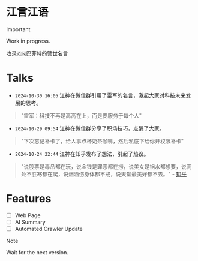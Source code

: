 # 江言江语

> [!IMPORTANT]
> Work in progress.

收录🇨🇳巴菲特的警世名言

# Talks
- `2024-10-30 16:05` 江神在微信群引用了雷军的名言，激起大家对科技未来发展的思考。
> "雷军：科技不再是高高在上，而是要服务于每个人"

- `2024-10-29 09:54` 江神在微信群分享了职场技巧，点醒了大家。
> "下次忘记补卡了，给人事点杯奶茶咖啡，然后私底下给你开权限补卡"

- `2024-10-24 22:44` 江神在知乎发布了想法，引起了热议。
> "说股票是毒品都在玩，说金钱是罪恶都在捞，说美女是祸水都想要，说高处不胜寒都在爬，说烟酒伤身体都不戒，说天堂最美好都不去。" - [知乎](https://www.zhihu.com/people/god-jiang)

# Features
- [ ] Web Page
- [ ] AI Summary
- [ ] Automated Crawler Update

> [!NOTE]
> Wait for the next version.
